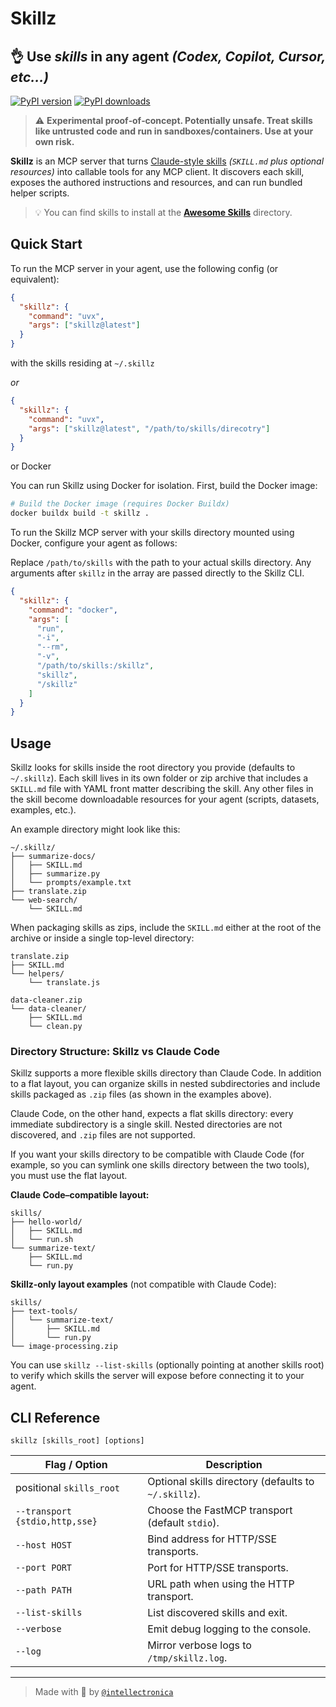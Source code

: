 # Skillz

## 👌 **Use _skills_ in any agent** _(Codex, Copilot, Cursor, etc...)_

[![PyPI version](https://img.shields.io/pypi/v/skillz.svg)](https://pypi.org/project/skillz/)
[![PyPI downloads](https://img.shields.io/pypi/dm/skillz.svg)](https://pypi.org/project/skillz/)

> ⚠️ **Experimental proof‑of‑concept. Potentially unsafe. Treat skills like untrusted code and run in sandboxes/containers. Use at your own risk.**

**Skillz** is an MCP server that turns [Claude-style skills](https://github.com/anthropics/skills) _(`SKILL.md` plus optional resources)_ into callable tools for any MCP client. It discovers each skill, exposes the authored instructions and resources, and can run bundled helper scripts.

> 💡 You can find skills to install at the **[Awesome Skills](http://skills.intellectronica.net/)** directory.

## Quick Start

To run the MCP server in your agent, use the following config (or equivalent):

```json
{
  "skillz": {
    "command": "uvx",
    "args": ["skillz@latest"]
  }
}
```

with the skills residing at `~/.skillz`

_or_

```json
{
  "skillz": {
    "command": "uvx",
    "args": ["skillz@latest", "/path/to/skills/direcotry"]
  }
}
```

or Docker

You can run Skillz using Docker for isolation. First, build the Docker image:

```sh
# Build the Docker image (requires Docker Buildx)
docker buildx build -t skillz .
```

To run the Skillz MCP server with your skills directory mounted using Docker, configure your agent as follows: 

Replace `/path/to/skills` with the path to your actual skills directory. Any arguments after `skillz` in the array are passed directly to the Skillz CLI.

```json
{
  "skillz": {
    "command": "docker",
    "args": [
      "run",
      "-i",
      "--rm",
      "-v",
      "/path/to/skills:/skillz",
      "skillz",
      "/skillz"
    ]
  }
}
```

## Usage

Skillz looks for skills inside the root directory you provide (defaults to
`~/.skillz`). Each skill lives in its own folder or zip archive that includes a
`SKILL.md` file with YAML front matter describing the skill. Any other files in
the skill become downloadable resources for your agent (scripts, datasets,
examples, etc.).

An example directory might look like this:

```text
~/.skillz/
├── summarize-docs/
│   ├── SKILL.md
│   ├── summarize.py
│   └── prompts/example.txt
├── translate.zip
└── web-search/
    └── SKILL.md
```

When packaging skills as zips, include the `SKILL.md` either at the root of the
archive or inside a single top-level directory:

```text
translate.zip
├── SKILL.md
└── helpers/
    └── translate.js
```

```text
data-cleaner.zip
└── data-cleaner/
    ├── SKILL.md
    └── clean.py
```

### Directory Structure: Skillz vs Claude Code

Skillz supports a more flexible skills directory than Claude Code. In addition to a flat layout, you can organize skills in nested subdirectories and include skills packaged as `.zip` files (as shown in the examples above).

Claude Code, on the other hand, expects a flat skills directory: every immediate subdirectory is a single skill. Nested directories are not discovered, and `.zip` files are not supported.

If you want your skills directory to be compatible with Claude Code (for example, so you can symlink one skills directory between the two tools), you must use the flat layout.

**Claude Code–compatible layout:**

```text
skills/
├── hello-world/
│   ├── SKILL.md
│   └── run.sh
└── summarize-text/
    ├── SKILL.md
    └── run.py
```

**Skillz-only layout examples** (not compatible with Claude Code):

```text
skills/
├── text-tools/
│   └── summarize-text/
│       ├── SKILL.md
│       └── run.py
└── image-processing.zip
```

You can use `skillz --list-skills` (optionally pointing at another skills root)
to verify which skills the server will expose before connecting it to your
agent.

## CLI Reference

`skillz [skills_root] [options]`

| Flag / Option | Description |
| --- | --- |
| positional `skills_root` | Optional skills directory (defaults to `~/.skillz`). |
| `--transport {stdio,http,sse}` | Choose the FastMCP transport (default `stdio`). |
| `--host HOST` | Bind address for HTTP/SSE transports. |
| `--port PORT` | Port for HTTP/SSE transports. |
| `--path PATH` | URL path when using the HTTP transport. |
| `--list-skills` | List discovered skills and exit. |
| `--verbose` | Emit debug logging to the console. |
| `--log` | Mirror verbose logs to `/tmp/skillz.log`. |

---

> Made with 🫶 by [`@intellectronica`](https://intellectronica.net)
